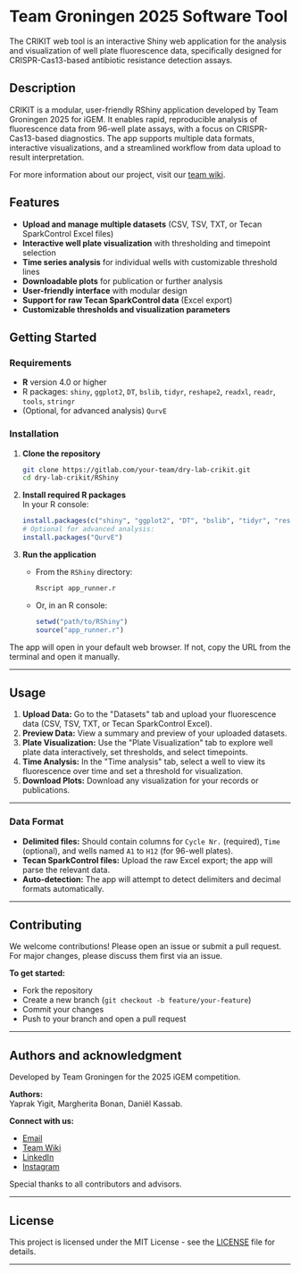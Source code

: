 # Team Groningen 2025 Software Tool

The CRIKIT web tool is an interactive Shiny web application for the analysis and visualization of well plate fluorescence data, specifically designed for CRISPR-Cas13-based antibiotic resistance detection assays. 


## Description
CRIKIT is a modular, user-friendly RShiny application developed by Team Groningen 2025 for iGEM. It enables rapid, reproducible analysis of fluorescence data from 96-well plate assays, with a focus on CRISPR-Cas13-based diagnostics. The app supports multiple data formats, interactive visualizations, and a streamlined workflow from data upload to result interpretation.

For more information about our project, visit our [team wiki](https://2025.igem.wiki/groningen/).

## Features

- **Upload and manage multiple datasets** (CSV, TSV, TXT, or Tecan SparkControl Excel files)
- **Interactive well plate visualization** with thresholding and timepoint selection
- **Time series analysis** for individual wells with customizable threshold lines
- **Downloadable plots** for publication or further analysis
- **User-friendly interface** with modular design
- **Support for raw Tecan SparkControl data** (Excel export)
- **Customizable thresholds and visualization parameters**



## Getting Started

### Requirements

- **R** version 4.0 or higher
- R packages: `shiny`, `ggplot2`, `DT`, `bslib`, `tidyr`, `reshape2`, `readxl`, `readr`, `tools`, `stringr`
- (Optional, for advanced analysis) `QurvE`

### Installation

1. **Clone the repository**
    ```sh
    git clone https://gitlab.com/your-team/dry-lab-crikit.git
    cd dry-lab-crikit/RShiny
    ```

2. **Install required R packages**  
   In your R console:
    ```r
    install.packages(c("shiny", "ggplot2", "DT", "bslib", "tidyr", "reshape2", "readxl", "readr", "tools", "stringr"))
    # Optional for advanced analysis:
    install.packages("QurvE")
    ```

3. **Run the application**
    - From the `RShiny` directory:
      ```sh
      Rscript app_runner.r
      ```
    - Or, in an R console:
      ```r
      setwd("path/to/RShiny")
      source("app_runner.r")
      ```

The app will open in your default web browser. If not, copy the URL from the terminal and open it manually.

---


## Usage

1. **Upload Data:** Go to the "Datasets" tab and upload your fluorescence data (CSV, TSV, TXT, or Tecan SparkControl Excel).
2. **Preview Data:** View a summary and preview of your uploaded datasets.
3. **Plate Visualization:** Use the "Plate Visualization" tab to explore well plate data interactively, set thresholds, and select timepoints.
4. **Time Analysis:** In the "Time analysis" tab, select a well to view its fluorescence over time and set a threshold for visualization.
5. **Download Plots:** Download any visualization for your records or publications.

---

### Data Format

- **Delimited files:** Should contain columns for `Cycle Nr.` (required), `Time` (optional), and wells named `A1` to `H12` (for 96-well plates).
- **Tecan SparkControl files:** Upload the raw Excel export; the app will parse the relevant data.
- **Auto-detection:** The app will attempt to detect delimiters and decimal formats automatically.

---

## Contributing
We welcome contributions! Please open an issue or submit a pull request. For major changes, please discuss them first via an issue.

**To get started:**
- Fork the repository
- Create a new branch (`git checkout -b feature/your-feature`)
- Commit your changes
- Push to your branch and open a pull request

---

## Authors and acknowledgment

Developed by Team Groningen for the 2025 iGEM competition.

**Authors:**  
Yaprak Yigit, Margherita Bonan, Daniël Kassab.

**Connect with us:**  
- [Email](mailto:igemteam@rug.nl)
- [Team Wiki](https://2025.igem.wiki/groningen/)
- [LinkedIn](https://www.linkedin.com/in/igem-groningen/)
- [Instagram](https://www.instagram.com/igem_groningen/)

Special thanks to all contributors and advisors.

---

## License

This project is licensed under the MIT License - see the [LICENSE](LICENSE) file for details.

---